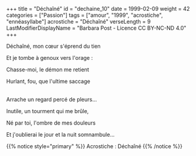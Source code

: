 +++
title = "Déchaîné"
id = "dechaine_10"
date = 1999-02-09
weight = 42
categories = ["Passion"]
tags = ["amour", "1999", "acrostiche", "ennéasyllabe"]
acrostiche = "Déchaîné"
verseLength = 9
LastModifierDisplayName = "Barbara Post - Licence CC BY-NC-ND 4.0"
+++

Déchaîné, mon cœur s'éprend du tien

Et je tombe à genoux vers l'orage :

Chasse-moi, le démon me retient

Hurlant, fou, que l'ultime saccage

 \
Arrache un regard percé de pleurs...

Inutile, un tourment qui me brûle,

Né par toi, l'ombre de mes douleurs

Et j'oublierai le jour et la nuit somnambule...

{{% notice style="primary" %}}
Acrostiche : Déchaîné
{{% /notice %}}
